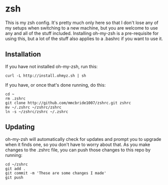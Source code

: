 # zsh

This is my zsh config. It's pretty much only here so that I don't lose any of my setups when switching to a new machine, but you are welcome to use any and all of the stuff included. Installing oh-my-zsh is a pre-requisite for using this, but a lot of the stuff also applies to a .bashrc if you want to use it.

## Installation

If you have not installed oh-my-zsh, run this:

`curl -L http://install.ohmyz.sh | sh`

If you have, or once that's done running, do this:

```
cd ~
rm .zshrc
git clone http://github.com/mmcbride1007/zshrc.git zshrc
mv ~/.zshrc ~/zshrc/zshrc
ln -s ~/zshrc/zshrc ~/.zshrc
```

## Updating

oh-my-zsh will automatically check for updates and prompt you to upgrade when it finds one, so you don't have to worry about that. As you make changes to the .zshrc file, you can push those changes to this repo by running:

```
cd ~/zshrc
git add .
git commit -m 'These are some changes I made'
git push
```
